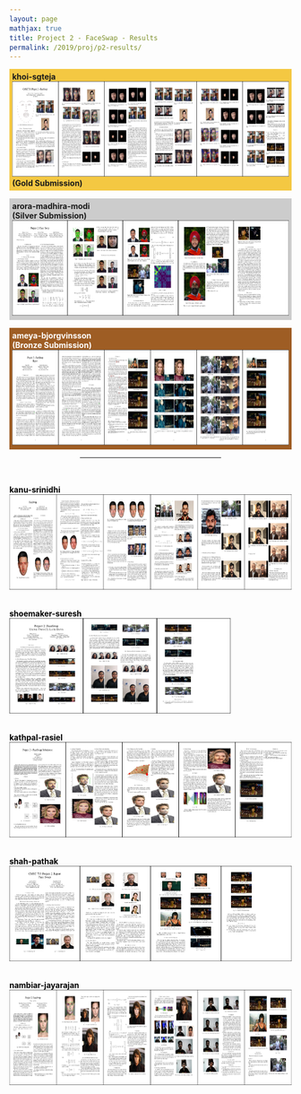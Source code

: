 ```yaml
---
layout: page
mathjax: true
title: Project 2 - FaceSwap - Results
permalink: /2019/proj/p2-results/
---
```


<!-- Gold -->
<p style="background-color:#f4c842; padding:5px">
<b>khoi-sgteja</b><br>
</b><a href="/assets/2019/p2/results/pdf/khoi_sgteja_p2.pdf"> 
<img src="/assets/2019/p2/results/jpg/khoi_sgteja_p2.jpg" height="170"></a>
<b>(Gold Submission)<br>

</p>

<!-- Silver -->
<p style="background-color:#ccc; padding:5px">
<b>arora-madhira-modi</b><br>
<b>(Silver Submission)<br>
</b><a href="/assets/2019/p2/results/pdf/Abhi1625_p2.pdf"> 
<img src="/assets/2019/p2/results/jpg/Abhi1625_p2.jpg" height="170"></a>
</p>

<!-- Bronze -->
<p style="background-color:#9e5d24; padding:5px">
<b><font color="white">ameya-bjorgvinsson<br>
<b>(Bronze Submission)<br>
</b><a href="/assets/2019/p2/results/pdf/ameyap_p2-compressed.pdf"> 
<img src="/assets/2019/p2/results/jpg/ameyap_p2.jpg" height="170"></a>


<!-- Other Submissions -->

<p></p>

<center>
<hr width="50%">
</center>
<br><br>

<font color="black">
<b><b>kanu-srinidhi</b><br>
</b><a href="/assets/2019/p2/results/pdf/jdkanu_p2.pdf"> 
<img src="/assets/2019/p2/results/jpg/jdkanu_p2.jpg" height="170"></a>
<br><br>

<b>shoemaker-suresh<br>
</b><a href="/assets/2019/p2/results/pdf/joshoe_p2.pdf"> 
<img src="/assets/2019/p2/results/jpg/joshoe_p2.jpg" height="170"></a>
<br><br>

<b>kathpal-rasiel<br>
</b><a href="/assets/2019/p2/results/pdf/akathpal_p2.pdf">
<img src="/assets/2019/p2/results/jpg/akathpal_p2.jpg" height="170"></a>
<br><br>

<b>shah-pathak<br>
</b><a href="/assets/2019/p2/results/pdf/pathak10_p2.pdf"> 
<img src="/assets/2019/p2/results/jpg/pathak10_p2.jpg" height="170"></a>
<br><br>

<b>nambiar-jayarajan<br>
</b><a href="/assets/2019/p2/results/pdf/rohith23_p2.pdf"> 
<img src="/assets/2019/p2/results/jpg/rohith23_p2.jpg" height="170"></a>
<br><br>

